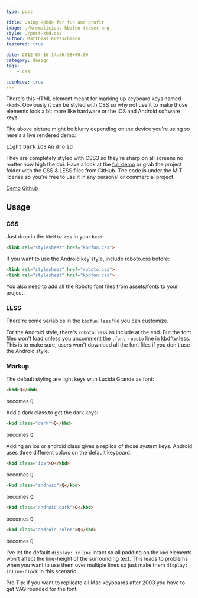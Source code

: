 ```yaml
---
type: post

title: Using <kbd> for fun and profit
image: ./kremalicious-kbdfun-teaser.png
style: ./post-kbd.css
author: Matthias Kretschmann
featured: true

date: 2012-07-16 14:36:58+00:00
category: design
tags:
    - css

coinhive: true
---
```


There's this HTML element meant for marking up keyboard keys named `<kbd>`. Obviously it can be styled with CSS so why not use it to make those elements look a bit more like hardware or the iOS and Android software keys.

The above picture might be blurry depending on the device you're using so here's a live rendered demo:

<kbd>Light</kbd> <kbd class="dark">Dark</kbd> <kbd class="ios">iOS</kbd> <kbd class="android">An</kbd> <kbd class="android dark">dro</kbd> <kbd class="android color">id</kbd>

They are completely styled with CSS3 so they're sharp on all screens no matter how high the dpi. Have a look at the [full demo](http://lab.kremalicious.com/kbdfun/) or grab the project folder with the CSS & LESS files from GitHub. The code is under the MIT license so you're free to use it in any personal or commercial project.

<p class="content-download">
    <a class="btn-primary icon-eye" href="http://lab.kremalicious.com/kbdfun/">Demo</a>
    <a class="icon-github" href="https://github.com/kremalicious/kbdfun/">Github</a>
</p>

## Usage


### CSS

Just drop in the `kbdftw.css` in your `head`:

```html
<link rel="stylesheet" href="kbdfun.css">
```

If you want to use the Android key style, include roboto.css before:

```html
<link rel="stylesheet" href="roboto.css">
<link rel="stylesheet" href="kbdfun.css">
```

You also need to add all the Roboto font files from assets/fonts to your project.

### LESS

There're some variables in the `kbdfun.less` file you can customize.

For the Android style, there's `roboto.less` as include at the end. But the font files won't load unless you uncomment the `.font-roboto` line in kbdftw.less. This is to make sure, users won't download all the font files if you don't use the Android style.

### Markup

The default styling are light keys with Lucida Grande as font:

```html
<kbd>Q</kbd>
```
becomes <kbd>Q</kbd>

Add a dark class to get the dark keys:

```html
<kbd class="dark">Q</kbd>
```
becomes <kbd class="dark">Q</kbd>

Adding an ios or android class gives a replica of those system keys. Android uses three different colors on the default keyboard.

```html
<kbd class="ios">Q</kbd>
```
becomes <kbd class="ios">Q</kbd>

```html
<kbd class="android">Q</kbd>
```
becomes <kbd class="android">Q</kbd>

```html
<kbd class="android dark">Q</kbd>
```
becomes <kbd class="android dark">Q</kbd>

```html
<kbd class="android color">Q</kbd>
```
becomes <kbd class="android color">Q</kbd>

I've let the default `display: inline` intact so all padding on the `kbd` elements won't affect the line-height of the surrounding text. This leads to problems when you want to use them over multiple lines so just make them `display: inline-block` in this scenario.

Pro Tip: if you want to replicate all Mac keyboards after 2003 you have to get VAG rounded for the font.
